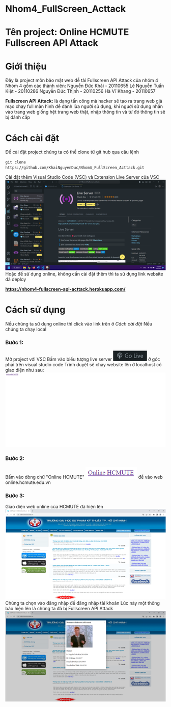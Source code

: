 # Nhom4_FullScreen_Acttack



# Tên project: Online HCMUTE Fullscreen API Attack


# Giới thiệu
Đây là project môn bảo mật web đề tài Fullscreen API Attack của nhóm 4
Nhóm 4 gồm các thành viên:
Nguyễn Đức Khải - 20110655
Lê Nguyễn Tuấn Kiệt - 20110286
Nguyễn Đức Thịnh - 20110256
Hà Vĩ Khang - 20110657

**Fullscreen API Attack:** là dạng tấn công mà hacker sẽ tạo ra trang web giả mạo chạy full màn hình để đánh lừa người sử dụng, khi người sử dụng nhấn vào trang web giống hệt trang web thật, nhập thông tin và từ đó thông tin sẽ bị đánh cắp

# Cách cài đặt
Để cài đặt project chúng ta có thể clone từ git hub qua câu lệnh

`git clone https://github.com/KhaiNguyenDuc/Nhom4_FullScreen_Acttack.git`

Cài đặt thêm Visual Studio Code (VSC) và Extension Live Server của VSC
![markdown](./img/RunProject/1.png)
Hoặc để sử dụng online, không cần cài đặt thêm thì ta sử dụng link website đã deploy

**https://nhom4-fullscreen-api-acttack.herokuapp.com/**

# Cách sử dụng
Nếu chúng ta sử dụng online thì click vào link trên ở *Cách cài đặt*
Nếu chúng ta chạy local

### Bước 1:
Mở project với VSC
Bấm vào biểu tượng live server ![markdown](./img/RunProject/2.png) ở góc phải trên visual studio code
Trình duyệt sẽ chạy website lên ở localhost có giao diện như sau:
![markdown](./img/RunProject/3.png)

### Bước 2:
Bấm vào dòng chữ "Online HCMUTE" ![markdown](./img/RunProject/4.png) để vào web online.hcmute.edu.vn

### Bước 3:
Giao diện web online của HCMUTE đã hiện lên
![markdown](./img/RunProject/5.png)
Chúng ta chọn vào đăng nhập để đăng nhập tài khoản
Lúc này một thông báo hiện lên là chúng ta đã bị Fullscreen API Attack
![markdown](./img/RunProject/6.png)
